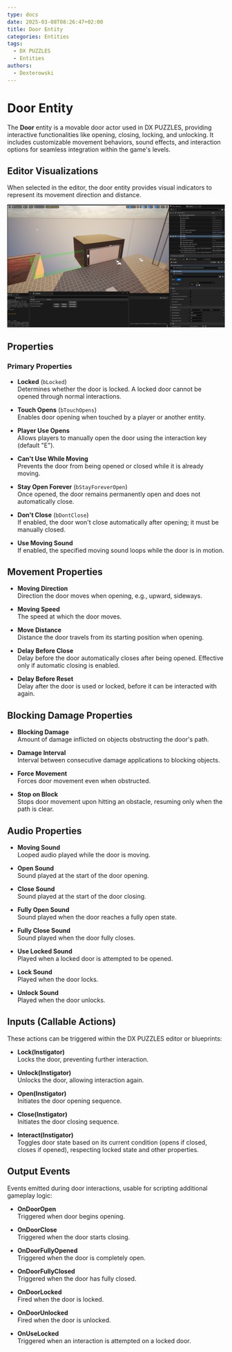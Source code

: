 ```yaml
---
type: docs
date: 2025-03-08T08:26:47+02:00
title: Door Entity
categories: Entities
tags:
  - DX PUZZLES
  - Entities
authors:
  - Dexterowski
---
```



# Door Entity

The **Door** entity is a movable door actor used in DX PUZZLES, providing interactive functionalities like opening, closing, locking, and unlocking. It includes customizable movement behaviors, sound effects, and interaction options for seamless integration within the game's levels.



## Editor Visualizations

When selected in the editor, the door entity provides visual indicators to represent its movement direction and distance.

![Door Visualization Example](DXPuzzles2024_BrushDoorVisualization.png)



## Properties

### Primary Properties

- **Locked** (`bLocked`)  
  Determines whether the door is locked. A locked door cannot be opened through normal interactions.

- **Touch Opens** (`bTouchOpens`)  
  Enables door opening when touched by a player or another entity.

- **Player Use Opens**  
  Allows players to manually open the door using the interaction key (default "E").

- **Can't Use While Moving**  
  Prevents the door from being opened or closed while it is already moving.

- **Stay Open Forever** (`bStayForeverOpen`)  
  Once opened, the door remains permanently open and does not automatically close.

- **Don't Close** (`bDontClose`)  
  If enabled, the door won't close automatically after opening; it must be manually closed.

- **Use Moving Sound**  
  If enabled, the specified moving sound loops while the door is in motion.

## Movement Properties

- **Moving Direction**  
  Direction the door moves when opening, e.g., upward, sideways.

- **Moving Speed**  
  The speed at which the door moves.

- **Move Distance**  
  Distance the door travels from its starting position when opening.

- **Delay Before Close**  
  Delay before the door automatically closes after being opened. Effective only if automatic closing is enabled.

- **Delay Before Reset**  
  Delay after the door is used or locked, before it can be interacted with again.

## Blocking Damage Properties

- **Blocking Damage**  
  Amount of damage inflicted on objects obstructing the door's path.

- **Damage Interval**  
  Interval between consecutive damage applications to blocking objects.

- **Force Movement**  
  Forces door movement even when obstructed.

- **Stop on Block**  
  Stops door movement upon hitting an obstacle, resuming only when the path is clear.

## Audio Properties

- **Moving Sound**  
  Looped audio played while the door is moving.

- **Open Sound**  
  Sound played at the start of the door opening.

- **Close Sound**  
  Sound played at the start of the door closing.

- **Fully Open Sound**  
  Sound played when the door reaches a fully open state.

- **Fully Close Sound**  
  Sound played when the door fully closes.

- **Use Locked Sound**  
  Played when a locked door is attempted to be opened.

- **Lock Sound**  
  Played when the door locks.

- **Unlock Sound**  
  Played when the door unlocks.

## Inputs (Callable Actions)

These actions can be triggered within the DX PUZZLES editor or blueprints:

- **Lock(Instigator)**  
  Locks the door, preventing further interaction.

- **Unlock(Instigator)**  
  Unlocks the door, allowing interaction again.

- **Open(Instigator)**  
  Initiates the door opening sequence.

- **Close(Instigator)**  
  Initiates the door closing sequence.

- **Interact(Instigator)**  
  Toggles door state based on its current condition (opens if closed, closes if opened), respecting locked state and other properties.

## Output Events

Events emitted during door interactions, usable for scripting additional gameplay logic:

- **OnDoorOpen**  
  Triggered when door begins opening.

- **OnDoorClose**  
  Triggered when the door starts closing.

- **OnDoorFullyOpened**  
  Triggered when the door is completely open.

- **OnDoorFullyClosed**  
  Triggered when the door has fully closed.

- **OnDoorLocked**  
  Fired when the door is locked.

- **OnDoorUnlocked**  
  Fired when the door is unlocked.

- **OnUseLocked**  
  Triggered when an interaction is attempted on a locked door.
